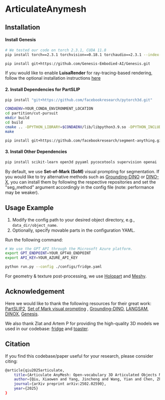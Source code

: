 # ArticulateAnymesh


## Installation
#### Install Genesis

```bash
# We tested our code on torch 2.3.1, CUDA 11.8
pip install torch==2.3.1 torchvision==0.18.1 torchaudio==2.3.1 --index-url https://download.pytorch.org/whl/cu118

pip install git+https://github.com/Genesis-Embodied-AI/Genesis.git
```
If you would like to enable **LuisaRender** for ray-tracing-based rendering, follow the optional installation instructions [here](https://genesis-world.readthedocs.io/en/latest/user_guide/overview/installation.html#optional-ray-tracing-renderer)

#### 2. Install Dependencies for PartSLIP
```bash
pip install "git+https://github.com/facebookresearch/pytorch3d.git"

CONDAENV=YOUR_CONDA_ENVIRONMENT_LOCATION
cd partition/cut-pursuit
mkdir build
cd build
cmake .. -DPYTHON_LIBRARY=$CONDAENV/lib/libpython3.9.so -DPYTHON_INCLUDE_DIR=$CONDAENV/include/python3.9 -DBOOST_INCLUDEDIR=$CONDAENV/include -DEIGEN3_INCLUDE_DIR=$CONDAENV/include/eigen3
make

pip install git+https://github.com/facebookresearch/segment-anything.git
```

#### 3. Install Other Dependencies

```bash
pip install scikit-learn open3d pyyaml pycocotools supervision openai
```

By default, we use **Set-of-Mark (SoM)** visual prompting for segmentation. If you would like to try alternative methods such as [Grounding-DINO](https://github.com/paulguerrero/lang-sam) or [DINO-X](https://github.com/IDEA-Research/DINO-X-API), you can install them by following the respective repositories and set the "seg_method" argument accordingly in the config file (note: performance may be weaker).

## Usage Example

1. Modify the config path to your desired object directory, e.g., `data_dir/object_name`.
2. Optionally, specify movable parts in the configuration YAML.

Run the following command:
```bash
# We use the GPT API through the Microsoft Azure platform.
export GPT_ENDPOINT=YOUR_GPT4O_ENDPOINT
export API_KEY=YOUR_AZURE_API_KEY

python run.py --config ./configs/fridge.yaml
```

For geometry & texture post-processing, we use [Holopart](https://github.com/VAST-AI-Research/HoloPart) and [Meshy](https://www.meshy.ai/).

## Acknowledgement
Here we would like to thank the following resources for their great work:
[PartSLIP2](https://github.com/zyc00/PartSLIP2), [Set of Mark visual prompting](https://github.com/microsoft/SoM) , [Grounding-DINO](https://github.com/IDEA-Research/GroundingDINO), [LANGSAM](https://github.com/paulguerrero/lang-sam), [DINOX](https://github.com/IDEA-Research/DINO-X-API), [Genesis](https://github.com/Genesis-Embodied-AI/Genesis).

We also thank Zlat and Artem P for providing the high-quality 3D models we used in our codebase:  [fridge](https://sketchfab.com/3d-models/retro-fridge-f83cfd9e3edf4b4abab5ca14b0b28ec5) and [toaster](https://sketchfab.com/3d-models/toaster-0dd620043178479db6752ab103b1e04e).


## Citation

If you find this codebase/paper useful for your research, please consider citing:

```bash
@article{qiu2025articulate,
    title={Articulate AnyMesh: Open-vocabulary 3D Articulated Objects Modeling}, 
    author={Qiu, Xiaowen and Yang, Jincheng and Wang, Yian and Chen, Zhehuan and Wang, Yufei and Wang, Tsun-Hsuan and Xian, Zhou and Gan, Chuang},
    journal={arXiv preprint arXiv:2502.02590}, 
    year={2025} 
}
```